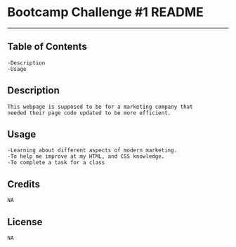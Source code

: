 # Bootcamp Challenge #1 README
______

## Table of Contents 

    -Description
    -Usage

## Description

    This webpage is supposed to be for a marketing company that 
    needed their page code updated to be more efficient.

## Usage

    -Learning about different aspects of modern marketing.
    -To help me improve at my HTML, and CSS knowledge.
    -To complete a task for a class

## Credits 

    NA

## License 

    NA
